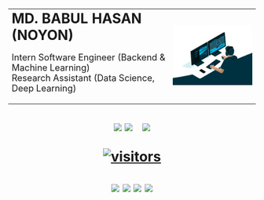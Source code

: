 <table style="border-collapse: collapse; border: none;">
     <tr>
        <td width="65%">
            <h1 style="margin-top: 0;margin-bottom: 0px"> MD. BABUL HASAN (NOYON)</h1>
            <p style="font-size: 18px">
                Intern Software Engineer (Backend & Machine Learning)<br>
                Research Assistant (Data Science, Deep Learning)
            </p>
        </td>
        <td>
            <img  src="analyst.gif" alt="Analyst">
        </td>
    </tr>
</table>

<h1 style="margin-top: 0px" align="center">

![](http://github-profile-summary-cards.vercel.app/api/cards/profile-details?username=bhyeanhasan&theme=default)
![](http://github-profile-summary-cards.vercel.app/api/cards/stats?username=bhyeanhasan&theme=default)
&nbsp;&nbsp;![](http://github-profile-summary-cards.vercel.app/api/cards/productive-time?username=bhyeanhasan&theme=default&utcOffset=8)

<a href="https://github.com/bhyeanhasan/"><img src="https://komarev.com/ghpvc/?username=bhyeanhasan" alt="visitors" /></a>


[//]: # (![]&#40;https://github-readme-stats.vercel.app/api?username=bhyeanhasan&show_icons=true&theme=tokyonight&#41;)
[<img src="https://img.shields.io/badge/portfolio-555555?style=for-the-badge&logo=Github&logoColor=000000&labelColor=red">](https://bhyeanhasan.github.io)
[<img src="https://img.shields.io/badge/LinkedIn-0077B5?style=for-the-badge&logo=linkedin&logoColor=white">](https://www.linkedin.com/in/bhyeanhasan)
[<img src="https://img.shields.io/badge/Gmail-D14836?style=for-the-badge&logo=gmail&logoColor=white">](mailto:bhyean@gmail.com)
[<img src="https://img.shields.io/badge/Facebook-1877F2?style=for-the-badge&logo=facebook&logoColor=white">](https://www.facebook.com/bhyeanhasan/)

</h1>